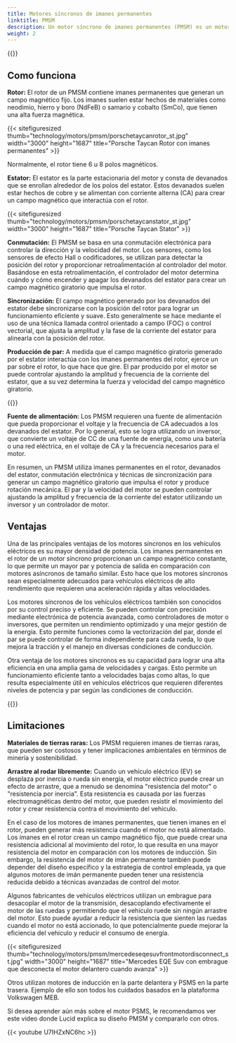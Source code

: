 ```yaml
---
title: Motores síncronos de imanes permanentes
linktitle: PMSM
description: Un motor síncrono de imanes permanentes (PMSM) es un motor eléctrico que utiliza imanes permanentes en el rotor para generar un campo magnético que interactúa con el devanado del estator para producir rotación mecánica. Los PMSM se utilizan comúnmente en diversas aplicaciones, incluidos vehículos eléctricos, maquinaria industrial y electrodomésticos.
weight: 2
---
```

<!-- markdownlint-disable MD033 -->

{{<evkxdisplayaddarticle />}}

## Como funciona

**Rotor:** El rotor de un PMSM contiene imanes permanentes que generan un campo magnético fijo. Los imanes suelen estar hechos de materiales como neodimio, hierro y boro (NdFeB) o samario y cobalto (SmCo), que tienen una alta fuerza magnética.

{{< sitefiguresized thumb="technology/motors/pmsm/porschetaycanrotor_st.jpg" width="3000" height="1687" title="Porsche Taycan Rotor con imanes permanentes" >}}

Normalmente, el rotor tiene 6 u 8 polos magnéticos.

**Estator:** El estator es la parte estacionaria del motor y consta de devanados que se enrollan alrededor de los polos del estator. Estos devanados suelen estar hechos de cobre y se alimentan con corriente alterna (CA) para crear un campo magnético que interactúa con el rotor.

{{< sitefiguresized thumb="technology/motors/pmsm/porschetaycanstator_st.jpg" width="3000" height="1687" title="Porsche Taycan Stator" >}}

**Conmutación:** El PMSM se basa en una conmutación electrónica para controlar la dirección y la velocidad del motor. Los sensores, como los sensores de efecto Hall o codificadores, se utilizan para detectar la posición del rotor y proporcionar retroalimentación al controlador del motor. Basándose en esta retroalimentación, el controlador del motor determina cuándo y cómo encender y apagar los devanados del estator para crear un campo magnético giratorio que impulsa el rotor.

**Sincronización:** El campo magnético generado por los devanados del estator debe sincronizarse con la posición del rotor para lograr un funcionamiento eficiente y suave. Esto generalmente se hace mediante el uso de una técnica llamada control orientado a campo (FOC) o control vectorial, que ajusta la amplitud y la fase de la corriente del estator para alinearla con la posición del rotor.

**Producción de par:** A medida que el campo magnético giratorio generado por el estator interactúa con los imanes permanentes del rotor, ejerce un par sobre el rotor, lo que hace que gire. El par producido por el motor se puede controlar ajustando la amplitud y frecuencia de la corriente del estator, que a su vez determina la fuerza y velocidad del campo magnético giratorio.

{{<evkxdisplayaddarticle />}}

**Fuente de alimentación:** Los PMSM requieren una fuente de alimentación que pueda proporcionar el voltaje y la frecuencia de CA adecuados a los devanados del estator. Por lo general, esto se logra utilizando un inversor, que convierte un voltaje de CC de una fuente de energía, como una batería o una red eléctrica, en el voltaje de CA y la frecuencia necesarios para el motor.

En resumen, un PMSM utiliza imanes permanentes en el rotor, devanados del estator, conmutación electrónica y técnicas de sincronización para generar un campo magnético giratorio que impulsa el rotor y produce rotación mecánica. El par y la velocidad del motor se pueden controlar ajustando la amplitud y frecuencia de la corriente del estator utilizando un inversor y un controlador de motor.
## Ventajas

Una de las principales ventajas de los motores síncronos en los vehículos eléctricos es su mayor densidad de potencia. Los imanes permanentes en el rotor de un motor síncrono proporcionan un campo magnético constante, lo que permite un mayor par y potencia de salida en comparación con motores asíncronos de tamaño similar. Esto hace que los motores síncronos sean especialmente adecuados para vehículos eléctricos de alto rendimiento que requieren una aceleración rápida y altas velocidades.

Los motores síncronos de los vehículos eléctricos también son conocidos por su control preciso y eficiente. Se pueden controlar con precisión mediante electrónica de potencia avanzada, como controladores de motor o inversores, que permiten un rendimiento optimizado y una mejor gestión de la energía. Esto permite funciones como la vectorización del par, donde el par se puede controlar de forma independiente para cada rueda, lo que mejora la tracción y el manejo en diversas condiciones de conducción.

Otra ventaja de los motores síncronos es su capacidad para lograr una alta eficiencia en una amplia gama de velocidades y cargas. Esto permite un funcionamiento eficiente tanto a velocidades bajas como altas, lo que resulta especialmente útil en vehículos eléctricos que requieren diferentes niveles de potencia y par según las condiciones de conducción.

{{<evkxdisplayaddarticle />}}

## Limitaciones

**Materiales de tierras raras:** Los PMSM requieren imanes de tierras raras, que pueden ser costosos y tener implicaciones ambientales en términos de minería y sostenibilidad.

**Arrastre al rodar libremente:** Cuando un vehículo eléctrico (EV) se desplaza por inercia o rueda sin energía, el motor eléctrico puede crear un efecto de arrastre, que a menudo se denomina "resistencia del motor" o "resistencia por inercia". Esta resistencia es causada por las fuerzas electromagnéticas dentro del motor, que pueden resistir el movimiento del rotor y crear resistencia contra el movimiento del vehículo.

En el caso de los motores de imanes permanentes, que tienen imanes en el rotor, pueden generar más resistencia cuando el motor no está alimentado. Los imanes en el rotor crean un campo magnético fijo, que puede crear una resistencia adicional al movimiento del rotor, lo que resulta en una mayor resistencia del motor en comparación con los motores de inducción. Sin embargo, la resistencia del motor de imán permanente también puede depender del diseño específico y la estrategia de control empleada, ya que algunos motores de imán permanente pueden tener una resistencia reducida debido a técnicas avanzadas de control del motor.

Algunos fabricantes de vehículos eléctricos utilizan un embrague para desacoplar el motor de la transmisión, desacoplando efectivamente el motor de las ruedas y permitiendo que el vehículo ruede sin ningún arrastre del motor. Esto puede ayudar a reducir la resistencia que sienten las ruedas cuando el motor no está accionado, lo que potencialmente puede mejorar la eficiencia del vehículo y reducir el consumo de energía.

{{< sitefiguresized thumb="technology/motors/pmsm/mercedeseqesuvfrontmotordisconnect_st.jpg" width="3000" height="1687" title="Mercedes EQE Suv con embrague que desconecta el motor delantero cuando avanza" >}}

Otros utilizan motores de inducción en la parte delantera y PSMS en la parte trasera. Ejemplo de ello son todos los cuidados basados en la plataforma Volkswagen MEB.

Si desea aprender aún más sobre el motor PSMS, le recomendamos ver este video donde Lucid explica su diseño PMSM y compararlo con otros.

{{< youtube U7IHZxNC6hc >}}
